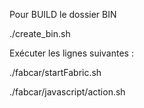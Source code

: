 
 Pour BUILD le dossier BIN

./create_bin.sh

Exécuter les lignes suivantes : 

./fabcar/startFabric.sh


./fabcar/javascript/action.sh
